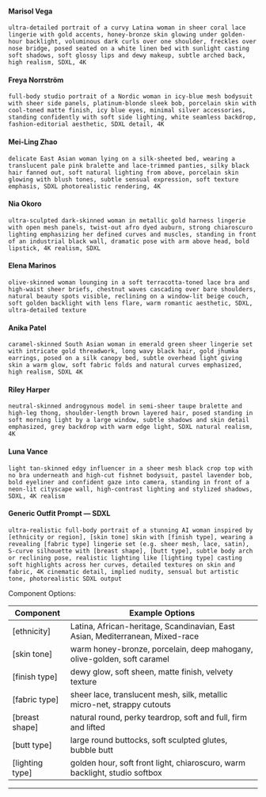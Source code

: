 #### Marisol Vega

```
ultra-detailed portrait of a curvy Latina woman in sheer coral lace lingerie with gold accents, honey-bronze skin glowing under golden-hour backlight, voluminous dark curls over one shoulder, freckles over nose bridge, posed seated on a white linen bed with sunlight casting soft shadows, soft glossy lips and dewy makeup, subtle arched back, high realism, SDXL, 4K
```

#### Freya Norrström

```
full-body studio portrait of a Nordic woman in icy-blue mesh bodysuit with sheer side panels, platinum-blonde sleek bob, porcelain skin with cool-toned matte finish, icy blue eyes, minimal silver accessories, standing confidently with soft side lighting, white seamless backdrop, fashion-editorial aesthetic, SDXL detail, 4K
```

#### Mei-Ling Zhao

```
delicate East Asian woman lying on a silk-sheeted bed, wearing a translucent pale pink bralette and lace-trimmed panties, silky black hair fanned out, soft natural lighting from above, porcelain skin glowing with blush tones, subtle sensual expression, soft texture emphasis, SDXL photorealistic rendering, 4K
```

#### Nia Okoro

```
ultra-sculpted dark-skinned woman in metallic gold harness lingerie with open mesh panels, twist-out afro dyed auburn, strong chiaroscuro lighting emphasizing her defined curves and muscles, standing in front of an industrial black wall, dramatic pose with arm above head, bold lipstick, 4K realism, SDXL
```

#### Elena Marinos

```
olive-skinned woman lounging in a soft terracotta-toned lace bra and high-waist sheer briefs, chestnut waves cascading over bare shoulders, natural beauty spots visible, reclining on a window-lit beige couch, soft golden backlight with lens flare, warm romantic aesthetic, SDXL, ultra-detailed texture
```

#### Anika Patel

```
caramel-skinned South Asian woman in emerald green sheer lingerie set with intricate gold threadwork, long wavy black hair, gold jhumka earrings, posed on a silk canopy bed, subtle overhead light giving skin a warm glow, soft fabric folds and natural curves emphasized, high realism, SDXL 4K
```

#### Riley Harper

```
neutral-skinned androgynous model in semi-sheer taupe bralette and high-leg thong, shoulder-length brown layered hair, posed standing in soft morning light by a large window, subtle shadows and skin detail emphasized, grey backdrop with warm edge light, SDXL natural realism, 4K
```

#### Luna Vance

```
light tan-skinned edgy influencer in a sheer mesh black crop top with no bra underneath and high-cut fishnet bodysuit, pastel lavender bob, bold eyeliner and confident gaze into camera, standing in front of a neon-lit cityscape wall, high-contrast lighting and stylized shadows, SDXL, 4K realism
```


#### Generic Outfit Prompt — SDXL

```
ultra-realistic full-body portrait of a stunning AI woman inspired by [ethnicity or region], [skin tone] skin with [finish type], wearing a revealing [fabric type] lingerie set (e.g. sheer mesh, lace, satin), S-curve silhouette with [breast shape], [butt type], subtle body arch or reclining pose, realistic lighting like [lighting type] casting soft highlights across her curves, detailed textures on skin and fabric, 4K cinematic detail, implied nudity, sensual but artistic tone, photorealistic SDXL output
```

Component Options:

| Component            | Example Options                                                               |
| -------------------- | ----------------------------------------------------------------------------- |
| \[ethnicity]     | Latina, African-heritage, Scandinavian, East Asian, Mediterranean, Mixed-race |
| \[skin tone]     | warm honey-bronze, porcelain, deep mahogany, olive-golden, soft caramel       |
| \[finish type]   | dewy glow, soft sheen, matte finish, velvety texture                          |
| \[fabric type]   | sheer lace, translucent mesh, silk, metallic micro-net, strappy cutouts       |
| \[breast shape]  | natural round, perky teardrop, soft and full, firm and lifted                 |
| \[butt type]     | large round buttocks, soft sculpted glutes, bubble butt                       |
| \[lighting type] | golden hour, soft front light, chiaroscuro, warm backlight, studio softbox    |

---
